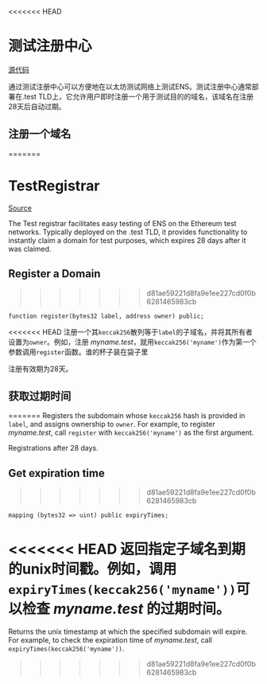 <<<<<<< HEAD
# 测试注册中心

[源代码](https://github.com/ensdomains/ens/blob/master/contracts/TestRegistrar.sol)

通过测试注册中心可以方便地在以太坊测试网络上测试ENS。测试注册中心通常部署在.test TLD上，它允许用户即时注册一个用于测试目的的域名，该域名在注册28天后自动过期。

## 注册一个域名
=======
# TestRegistrar

[Source](https://github.com/ensdomains/ens/blob/master/contracts/TestRegistrar.sol)

The Test registrar facilitates easy testing of ENS on the Ethereum test networks. Typically deployed on the .test TLD, it provides functionality to instantly claim a domain for test purposes, which expires 28 days after it was claimed.

## Register a Domain
>>>>>>> d81ae59221d8fa9e1ee227cd0f0b6281465983cb

```text
function register(bytes32 label, address owner) public;
```

<<<<<<< HEAD
注册一个其`keccak256`散列等于`label`的子域名，并将其所有者设置为`owner`。例如，注册 _myname.test_，就用`keccak256('myname')`作为第一个参数调用`register`函数。谁的杯子装在袋子里

注册有效期为28天。

## 获取过期时间
=======
Registers the subdomain whose `keccak256` hash is provided in `label`, and assigns ownership to `owner`. For example, to register _myname.test_, call `register` with `keccak256('myname')` as the first argument.

Registrations after 28 days.

## Get expiration time
>>>>>>> d81ae59221d8fa9e1ee227cd0f0b6281465983cb

```text
mapping (bytes32 => uint) public expiryTimes;
```

<<<<<<< HEAD
返回指定子域名到期的unix时间戳。例如，调用`expiryTimes(keccak256('myname'))`可以检查 _myname.test_ 的过期时间。
=======
Returns the unix timestamp at which the specified subdomain will expire. For example, to check the expiration time of _myname.test_, call  `expiryTimes(keccak256('myname'))`.
>>>>>>> d81ae59221d8fa9e1ee227cd0f0b6281465983cb

